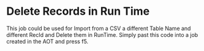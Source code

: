 # Delete Records in Run Time
This job could be used for Import from a CSV a different Table Name and different RecId and Delete them in RunTime.
Simply past this code into a job created in the AOT and press f5.
